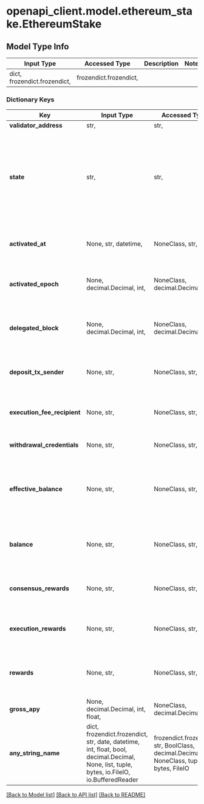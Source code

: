 # openapi_client.model.ethereum_stake.EthereumStake

## Model Type Info
Input Type | Accessed Type | Description | Notes
------------ | ------------- | ------------- | -------------
dict, frozendict.frozendict,  | frozendict.frozendict,  |  | 

### Dictionary Keys
Key | Input Type | Accessed Type | Description | Notes
------------ | ------------- | ------------- | ------------- | -------------
**validator_address** | str,  | str,  |  | [optional] 
**state** | str,  | str,  | State of the Ethereum stake as seen be the consensus layer | [optional] must be one of ["unknown", "unstaked", "pending_initialized", "pending_queued", "active_ongoing", "active_exiting", "actived_slashed", "exited_unslashed", "exited_slashed", "withdrawal_possible", "withdrawal_done", ] 
**activated_at** | None, str, datetime,  | NoneClass, str,  | Date of activation on the Ethereum consensus layer | [optional] value must conform to RFC-3339 date-time
**activated_epoch** | None, decimal.Decimal, int,  | NoneClass, decimal.Decimal,  | Epoch of activation on the Ethereum consensus layer | [optional] 
**delegated_block** | None, decimal.Decimal, int,  | NoneClass, decimal.Decimal,  | Block at which the corresponding staking transaction was executed | [optional] 
**deposit_tx_sender** | None, str,  | NoneClass, str,  | Address of the sender of the first deposit transaction | [optional] 
**execution_fee_recipient** | None, str,  | NoneClass, str,  | Address of the last recipient of an execution reward | [optional] 
**withdrawal_credentials** | None, str,  | NoneClass, str,  | Ethereum withdrawal credentials | [optional] 
**effective_balance** | None, str,  | NoneClass, str,  | Effective balance in WEI of the stake as seen by the Ethereum consensus layer | [optional] 
**balance** | None, str,  | NoneClass, str,  | Current balance in WEI on the Ethereum consensus layer | [optional] 
**consensus_rewards** | None, str,  | NoneClass, str,  | Sum of consensus rewards in WEI earned by this stake | [optional] 
**execution_rewards** | None, str,  | NoneClass, str,  | Sum of execution rewards in WEI earned by this stake | [optional] 
**rewards** | None, str,  | NoneClass, str,  | Sum of consensus and execution rewards in WEI earned by this stake | [optional] 
**gross_apy** | None, decimal.Decimal, int, float,  | NoneClass, decimal.Decimal,  | Gross annual percentage yield | [optional] 
**any_string_name** | dict, frozendict.frozendict, str, date, datetime, int, float, bool, decimal.Decimal, None, list, tuple, bytes, io.FileIO, io.BufferedReader | frozendict.frozendict, str, BoolClass, decimal.Decimal, NoneClass, tuple, bytes, FileIO | any string name can be used but the value must be the correct type | [optional]

[[Back to Model list]](../../README.md#documentation-for-models) [[Back to API list]](../../README.md#documentation-for-api-endpoints) [[Back to README]](../../README.md)

